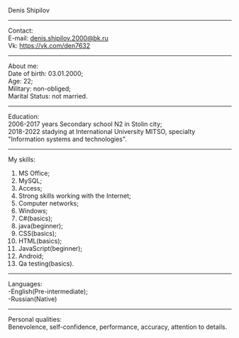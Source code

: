 Denis Shipilov  

________________________________________________________________________________________________________________  
   
Contact:  
E-mail: denis.shipilov.2000@bk.ru  
Vk: https://vk.com/den7632  
  
________________________________________________________________________________________________________________  
   
About me:  
Date of birth: 03.01.2000;  
Age: 22;  
Military: non-obliged;  
Marital Status: not married.
    
________________________________________________________________________________________________________________  
    
Education:  
2006-2017 years Secondary school N2 in Stolin city;  
2018-2022 stadying at International University MITSO, specialty "Information systems and technologies".  
    
________________________________________________________________________________________________________________  
   
My skills:  
1. MS Office;  
2. MySQL;  
3. Access;  
4. Strong skills working with the Internet;  
5. Computer networks;  
6. Windows;  
7. C#(basics);  
8. java(beginner);  
9. CSS(basics);  
10. HTML(basics);  
11. JavaScript(beginner);  
12. Android;  
13. Qa testing(basics).
    
________________________________________________________________________________________________________________  
    
Languages:  
-English(Pre-intermediate);  
-Russian(Native)  
    
________________________________________________________________________________________________________________  
   
Personal qualities:  
Benevolence, self-confidence, performance, accuracy, attention to details.  
